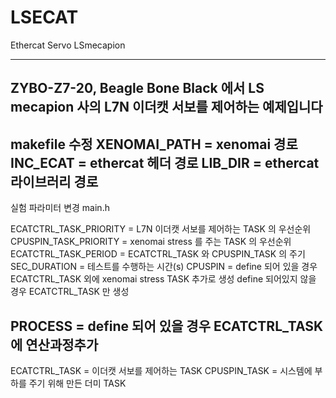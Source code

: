 # LSECAT
Ethercat Servo LSmecapion

--------------------------------------------------------------------------------------------
ZYBO-Z7-20, Beagle Bone Black 에서 LS mecapion 사의 L7N 이더캣 서보를 제어하는 예제입니다
--------------------------------------------------------------------------------------------
makefile 수정
XENOMAI_PATH = xenomai 경로
INC_ECAT     = ethercat 헤더 경로
LIB_DIR      = ethercat 라이브러리 경로
--------------------------------------------------------------------------------------------
실험 파라미터 변경
main.h

ECATCTRL_TASK_PRIORITY	= L7N 이더캣 서보를 제어하는 TASK 의 우선순위
CPUSPIN_TASK_PRIORITY	  = xenomai stress 를 주는 TASK 의 우선순위
ECATCTRL_TASK_PERIOD    = ECATCTRL_TASK 와 CPUSPIN_TASK 의 주기
SEC_DURATION            = 테스트를 수행하는 시간(s)
CPUSPIN                 = define 되어 있을 경우 ECATCTRL_TASK 외에 xenomai stress TASK 추가로 생성
                          define 되어있지 않을 경우 ECATCTRL_TASK 만 생성

PROCESS                 = define 되어 있을 경우 ECATCTRL_TASK 에 연산과정추가 
--------------------------------------------------------------------------------------------
ECATCTRL_TASK = 이더캣 서보를 제어하는 TASK
CPUSPIN_TASK  = 시스템에 부하를 주기 위해 만든 더미 TASK
